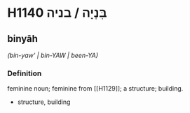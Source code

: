 # H1140 בִּנְיָה / בניה

## binyâh

_(bin-yaw' | bin-YAW | been-YA)_

### Definition

feminine noun; feminine from [[H1129]]; a structure; building.

- structure, building
